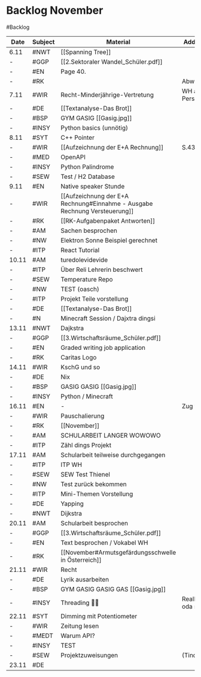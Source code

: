 # Backlog November
#Backlog 

| Date  | Subject | Material                                                                   | Additional info       |
| ----- | ------- | -------------------------------------------------------------------------- | --------------------- |
| 6.11  | #NWT    | [[Spanning Tree]]                                                          |                       |
| -     | #GGP    | [[2.Sektoraler Wandel_Schüler.pdf]]                                        |                       |
| -     | #EN     | Page 40.                                                                   |                       |
| -     | #RK     |                                                                            | Abwesend              |
| 7.11  | #WIR    | Recht-Minderjährige-Vertretung                                             | WH ab Personenrecht   |
| -     | #DE     | [[Textanalyse-Das Brot]]                                                   |                       |
| -     | #BSP    | GYM GASIG [[Gasig.jpg]]                                                    |                       |
| -     | #INSY   | Python basics (unnötig)                                                    |                       |
| 8.11  | #SYT    | C++ Pointer                                                                |                       |
| -     | #WIR    | [[Aufzeichnung der E+A Rechnung]]                                          | S.43                  |
| -     | #MED    | OpenAPI                                                                    |                       |
| -     | #INSY   | Python Palindrome                                                          |                       |
| -     | #SEW    | Test / H2 Database                                                         |                       |
| 9.11  | #EN     | Native speaker Stunde                                                      |                       |
| -     | #WIR    | [[Aufzeichnung der E+A Rechnung#Einnahme - Ausgabe Rechnung Versteuerung]] |                       |
| -     | #RK     | [[RK-Aufgabenpaket Antworten]]                                             |                       |
| -     | #AM     | Sachen besprochen                                                          |                       |
| -     | #NW     | Elektron Sonne Beispiel gerechnet                                          |                       |
| -     | #ITP    | React Tutorial                                                             |                       |
| 10.11 | #AM     | turedolevidevide                                                           |                       |
| -     | #ITP    | Über Reli Lehrerin beschwert                                               |                       |
| -     | #SEW    | Temperature Repo                                                           |                       |
| -     | #NW     | TEST (oasch)                                                               |                       |
| -     | #ITP    | Projekt Teile vorstellung                                                  |                       |
| -     | #DE     | [[Textanalyse-Das Brot]]                                                   |                       |
| -     | #N      | Minecraft Session / Dajxtra dingsi                                         |                       |
| 13.11 | #NWT    | Dajkstra                                                                   |                       |
| -     | #GGP    | [[3.Wirtschaftsräume_Schüler.pdf]]                                         |                       |
| -     | #EN     | Graded writing job application                                             |                       |
| -     | #RK     | Caritas Logo                                                               |                       |
| 14.11 | #WIR    | KschG und so                                                               |                       |
| -     | #DE     | Nix                                                                        |                       |
| -     | #BSP    | GASIG GASIG [[Gasig.jpg]]                                                  |                       |
| -     | #INSY   | Python / Minecraft                                                         |                       |
| 16.11 | #EN     | -                                                                          | Zug verpasst          |
| -     | #WIR    | Pauschalierung                                                             |                       |
| -     | #RK     | [[November]]                                                               |                       |
| -     | #AM     | SCHULARBEIT LANGER WOWOWO                                                  |                       |
| -     | #ITP    | Zähl dings Projekt                                                         |                       |
| 17.11 | #AM     | Schularbeit teilweise durchgegangen                                        |                       |
| -     | #ITP    | ITP WH                                                                     |                       |
| -     | #SEW    | SEW Test Thienel                                                           |                       |
| -     | #NW     | Test zurück bekommen                                                       |                       |
| -     | #ITP    | Mini-Themen Vorstellung                                                    |                       |
| -     | #DE     | Yapping                                                                    |                       |
| -     | #NWT    | Dijkstra                                                                   |                       |
| 20.11 | #AM     | Schularbeit besprochen                                                     |                       |
| -     | #GGP    | [[3.Wirtschaftsräume_Schüler.pdf]]                                         |                       |
| -     | #EN     | Text besprochen / Vokabel WH                                               |                       |
| -     | #RK     | [[November#Armutsgefärdungsschwelle in Österreich]]                        |                       |
| 21.11 | #WIR    | Recht                                                                      |                       |
| -     | #DE     | Lyrik ausarbeiten                                                          |                       |
| -     | #BSP    | GYM GASIG GASIG GAS [[Gasig.jpg]]                                          |                       |
| -     | #INSY   | Threading 🤡🤡                                                             | RealPython.com oda so |
| 22.11 | #SYT    | Dimming mit Potentiometer                                                  |                       |
| -     | #WIR    | Zeitung lesen                                                              |                       |
| -     | #MEDT   | Warum API?                                                                 |                       |
| -     | #INSY   | TEST                                                                       |                       |
| -     | #SEW    | Projektzuweisungen                                                         | (Tindl & Ich)         |
| 23.11 | #DE     |                                                                            |                       |
